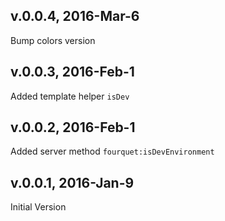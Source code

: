 ## v.0.0.4, 2016-Mar-6
Bump colors version

## v.0.0.3, 2016-Feb-1
Added template helper `isDev`

## v.0.0.2, 2016-Feb-1
Added server method `fourquet:isDevEnvironment`

## v.0.0.1, 2016-Jan-9
Initial Version
